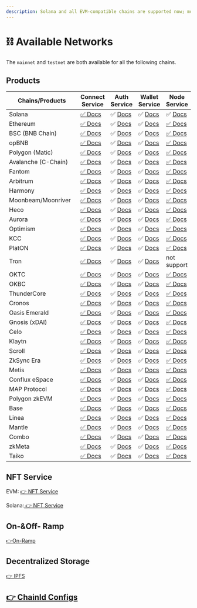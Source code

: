 ```yaml
---
description: Solana and all EVM-compatible chains are supported now; more are coming.
---
```


# ⛓ Available Networks

The `mainnet` and `testnet` are both available for all the following chains.

## Products

<table><thead><tr><th width="200">Chains/Products</th><th>Connect Service</th><th>Auth Service</th><th>Wallet Service</th><th>Node Service</th></tr></thead><tbody><tr><td>Solana</td><td><a href="../../developers/connect-service/">✅ Docs</a></td><td>✅ <a href="../../developers/auth-service/">Docs</a></td><td>✅ <a href="../../developers/wallet-service/">Docs</a></td><td>✅ <a href="../../developers/node-service/solana-api/">Docs</a></td></tr><tr><td>Ethereum</td><td><a href="../../developers/connect-service/">✅ Docs</a></td><td>✅ <a href="../../developers/auth-service/">Docs</a></td><td>✅ <a href="../../developers/wallet-service/">Docs</a></td><td><a href="../../developers/node-service/evm-chains-api/">✅ Docs</a></td></tr><tr><td>BSC (BNB Chain)</td><td><a href="../../developers/connect-service/">✅ Docs</a></td><td>✅ <a href="../../developers/auth-service/">Docs</a></td><td>✅ <a href="../../developers/wallet-service/">Docs</a></td><td><a href="../../developers/node-service/evm-chains-api/">✅ Docs</a></td></tr><tr><td>opBNB</td><td><a href="../../developers/connect-service/">✅ Docs</a></td><td>✅ <a href="../../developers/auth-service/">Docs</a></td><td>✅ <a href="../../developers/wallet-service/">Docs</a></td><td><a href="../../developers/node-service/evm-chains-api/">✅ Docs</a></td></tr><tr><td>Polygon (Matic)</td><td><a href="../../developers/connect-service/">✅ Docs</a></td><td>✅ <a href="../../developers/auth-service/">Docs</a></td><td>✅ <a href="../../developers/wallet-service/">Docs</a></td><td><a href="../../developers/node-service/evm-chains-api/">✅ Docs</a></td></tr><tr><td>Avalanche (C-Chain)</td><td><a href="../../developers/connect-service/">✅ Docs</a></td><td>✅ <a href="../../developers/auth-service/">Docs</a></td><td>✅ <a href="../../developers/wallet-service/">Docs</a></td><td><a href="../../developers/node-service/evm-chains-api/">✅ Docs</a></td></tr><tr><td>Fantom</td><td><a href="../../developers/connect-service/">✅ Docs</a></td><td>✅ <a href="../../developers/auth-service/">Docs</a></td><td>✅ <a href="../../developers/wallet-service/">Docs</a></td><td><a href="../../developers/node-service/evm-chains-api/">✅ Docs</a></td></tr><tr><td>Arbitrum</td><td><a href="../../developers/connect-service/">✅ Docs</a></td><td>✅ <a href="../../developers/auth-service/">Docs</a></td><td>✅ <a href="../../developers/wallet-service/">Docs</a></td><td><a href="../../developers/node-service/evm-chains-api/">✅ Docs</a></td></tr><tr><td>Harmony</td><td><a href="../../developers/connect-service/">✅ Docs</a></td><td>✅ <a href="../../developers/auth-service/">Docs</a></td><td>✅ <a href="../../developers/wallet-service/">Docs</a></td><td><a href="../../developers/node-service/evm-chains-api/">✅ Docs</a></td></tr><tr><td>Moonbeam/Moonriver</td><td><a href="../../developers/connect-service/">✅ Docs</a></td><td>✅ <a href="../../developers/auth-service/">Docs</a></td><td>✅ <a href="../../developers/wallet-service/">Docs</a></td><td><a href="../../developers/node-service/evm-chains-api/">✅ Docs</a></td></tr><tr><td>Heco</td><td><a href="../../developers/connect-service/">✅ Docs</a></td><td>✅ <a href="../../developers/auth-service/">Docs</a></td><td>✅ <a href="../../developers/wallet-service/">Docs</a></td><td><a href="../../developers/node-service/evm-chains-api/">✅ Docs</a></td></tr><tr><td>Aurora</td><td><a href="../../developers/connect-service/">✅ Docs</a></td><td>✅ <a href="../../developers/auth-service/">Docs</a></td><td>✅ <a href="../../developers/wallet-service/">Docs</a></td><td><a href="../../developers/node-service/evm-chains-api/">✅ Docs</a></td></tr><tr><td>Optimism</td><td><a href="../../developers/connect-service/">✅ Docs</a></td><td>✅ <a href="../../developers/auth-service/">Docs</a></td><td>✅ <a href="../../developers/wallet-service/">Docs</a></td><td><a href="../../developers/node-service/evm-chains-api/">✅ Docs</a></td></tr><tr><td>KCC</td><td><a href="../../developers/connect-service/">✅ Docs</a></td><td>✅ <a href="../../developers/auth-service/">Docs</a></td><td>✅ <a href="../../developers/wallet-service/">Docs</a></td><td><a href="../../developers/node-service/evm-chains-api/">✅ Docs</a></td></tr><tr><td>PlatON</td><td><a href="../../developers/connect-service/">✅ Docs</a></td><td>✅ <a href="../../developers/auth-service/">Docs</a></td><td>✅ <a href="../../developers/wallet-service/">Docs</a></td><td><a href="../../developers/node-service/evm-chains-api/">✅ Docs</a></td></tr><tr><td>Tron</td><td><a href="../../developers/connect-service/">✅ Docs</a></td><td>✅ <a href="../../developers/auth-service/">Docs</a></td><td>✅ <a href="../../developers/wallet-service/">Docs</a></td><td>not support</td></tr><tr><td>OKTC</td><td><a href="../../developers/connect-service/">✅ Docs</a></td><td>✅ <a href="../../developers/auth-service/">Docs</a></td><td>✅ <a href="../../developers/wallet-service/">Docs</a></td><td><a href="../../developers/node-service/evm-chains-api/">✅ Docs</a></td></tr><tr><td>OKBC</td><td><a href="../../developers/connect-service/">✅ Docs</a></td><td>✅ <a href="../../developers/auth-service/">Docs</a></td><td>✅ <a href="../../developers/wallet-service/">Docs</a></td><td><a href="../../developers/node-service/evm-chains-api/">✅ Docs</a></td></tr><tr><td>ThunderCore</td><td><a href="../../developers/connect-service/">✅ Docs</a></td><td>✅ <a href="../../developers/auth-service/">Docs</a></td><td>✅ <a href="../../developers/wallet-service/">Docs</a></td><td><a href="../../developers/node-service/evm-chains-api/">✅ Docs</a></td></tr><tr><td>Cronos</td><td><a href="../../developers/connect-service/">✅ Docs</a></td><td>✅ <a href="../../developers/auth-service/">Docs</a></td><td>✅ <a href="../../developers/wallet-service/">Docs</a></td><td><a href="../../developers/node-service/evm-chains-api/">✅ Docs</a></td></tr><tr><td>Oasis Emerald</td><td><a href="../../developers/connect-service/">✅ Docs</a></td><td>✅ <a href="../../developers/auth-service/">Docs</a></td><td>✅ <a href="../../developers/wallet-service/">Docs</a></td><td><a href="../../developers/node-service/evm-chains-api/">✅ Docs</a></td></tr><tr><td>Gnosis (xDAI)</td><td><a href="../../developers/connect-service/">✅ Docs</a></td><td>✅ <a href="../../developers/auth-service/">Docs</a></td><td>✅ <a href="../../developers/wallet-service/">Docs</a></td><td><a href="../../developers/node-service/evm-chains-api/">✅ Docs</a></td></tr><tr><td>Celo</td><td><a href="../../developers/connect-service/">✅ Docs</a></td><td>✅ <a href="../../developers/auth-service/">Docs</a></td><td>✅ <a href="../../developers/wallet-service/">Docs</a></td><td><a href="../../developers/node-service/evm-chains-api/">✅ Docs</a></td></tr><tr><td>Klaytn</td><td><a href="../../developers/connect-service/">✅ Docs</a></td><td>✅ <a href="../../developers/auth-service/">Docs</a></td><td>✅ <a href="../../developers/wallet-service/">Docs</a></td><td><a href="../../developers/node-service/evm-chains-api/">✅ Docs</a></td></tr><tr><td>Scroll</td><td><a href="../../developers/connect-service/">✅ Docs</a></td><td>✅ <a href="../../developers/auth-service/">Docs</a></td><td>✅ <a href="../../developers/wallet-service/">Docs</a></td><td><a href="../../developers/node-service/evm-chains-api/">✅ Docs</a></td></tr><tr><td>ZkSync Era</td><td><a href="../../developers/connect-service/">✅ Docs</a></td><td>✅ <a href="../../developers/auth-service/">Docs</a></td><td>✅ <a href="../../developers/wallet-service/">Docs</a></td><td><a href="../../developers/node-service/evm-chains-api/">✅ Docs</a></td></tr><tr><td>Metis</td><td><a href="../../developers/connect-service/">✅ Docs</a></td><td>✅ <a href="../../developers/auth-service/">Docs</a></td><td>✅ <a href="../../developers/wallet-service/">Docs</a></td><td><a href="../../developers/node-service/evm-chains-api/">✅ Docs</a></td></tr><tr><td>Conflux eSpace</td><td><a href="../../developers/connect-service/">✅ Docs</a></td><td>✅ <a href="../../developers/auth-service/">Docs</a></td><td>✅ <a href="../../developers/wallet-service/">Docs</a></td><td><a href="../../developers/node-service/evm-chains-api/">✅ Docs</a></td></tr><tr><td>MAP Protocol</td><td><a href="../../developers/connect-service/">✅ Docs</a></td><td>✅ <a href="../../developers/auth-service/">Docs</a></td><td>✅ <a href="../../developers/wallet-service/">Docs</a></td><td><a href="../../developers/node-service/evm-chains-api/">✅ Docs</a></td></tr><tr><td>Polygon zkEVM</td><td><a href="../../developers/connect-service/">✅ Docs</a></td><td>✅ <a href="../../developers/auth-service/">Docs</a></td><td>✅ <a href="../../developers/wallet-service/">Docs</a></td><td><a href="../../developers/node-service/evm-chains-api/">✅ Docs</a></td></tr><tr><td>Base</td><td><a href="../../developers/connect-service/">✅ Docs</a></td><td>✅ <a href="../../developers/auth-service/">Docs</a></td><td>✅ <a href="../../developers/wallet-service/">Docs</a></td><td><a href="../../developers/node-service/evm-chains-api/">✅ Docs</a></td></tr><tr><td>Linea</td><td><a href="../../developers/connect-service/">✅ Docs</a></td><td>✅ <a href="../../developers/auth-service/">Docs</a></td><td>✅ <a href="../../developers/wallet-service/">Docs</a></td><td><a href="../../developers/node-service/evm-chains-api/">✅ Docs</a></td></tr><tr><td>Mantle</td><td><a href="../../developers/connect-service/">✅ Docs</a></td><td>✅ <a href="../../developers/auth-service/">Docs</a></td><td>✅ <a href="../../developers/wallet-service/">Docs</a></td><td><a href="../../developers/node-service/evm-chains-api/">✅ Docs</a></td></tr><tr><td>Combo</td><td><a href="../../developers/connect-service/">✅ Docs</a></td><td>✅ <a href="../../developers/auth-service/">Docs</a></td><td>✅ <a href="../../developers/wallet-service/">Docs</a></td><td><a href="../../developers/node-service/evm-chains-api/">✅ Docs</a></td></tr><tr><td>zkMeta</td><td><a href="../../developers/connect-service/">✅ Docs</a></td><td>✅ <a href="../../developers/auth-service/">Docs</a></td><td>✅ <a href="../../developers/wallet-service/">Docs</a></td><td><a href="../../developers/node-service/evm-chains-api/">✅ Docs</a></td></tr><tr><td>Taiko</td><td><a href="../../developers/connect-service/">✅ Docs</a></td><td>✅ <a href="../../developers/auth-service/">Docs</a></td><td>✅ <a href="../../developers/wallet-service/">Docs</a></td><td><a href="../../developers/node-service/evm-chains-api/">✅ Docs</a></td></tr></tbody></table>

## NFT Service

EVM: [👉 NFT Service](../../developers/nft-service/evm-nft-service/)

Solana:[ 👉 NFT Service](../../developers/nft-service/solana-nft-service/)

## On-\&Off- Ramp

[👉](../../developers/nft-service/evm-nft-service/)[On-Ramp](../../developers/wallet-service/on-ramp.md)

## Decentralized Storage

[👉 IPFS](../../developers/node-service/ipfs-service.md)

## [👉 ChainId Configs](../../developers/node-service/evm-chains-api/#structure)

